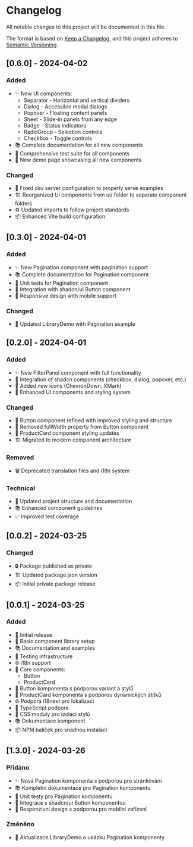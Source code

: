 # Changelog

All notable changes to this project will be documented in this file.

The format is based on [Keep a Changelog](https://keepachangelog.com/en/1.0.0/),
and this project adheres to [Semantic Versioning](https://semver.org/spec/v2.0.0.html).

## [0.6.0] - 2024-04-02

### Added

- ✨ New UI components:
  - Separator - Horizontal and vertical dividers
  - Dialog - Accessible modal dialogs
  - Popover - Floating content panels
  - Sheet - Slide-in panels from any edge
  - Badge - Status indicators
  - RadioGroup - Selection controls
  - Checkbox - Toggle controls
- 📚 Complete documentation for all new components
- 🧪 Comprehensive test suite for all components
- 🎨 New demo page showcasing all new components

### Changed

- 🔧 Fixed dev server configuration to properly serve examples
- 🏗️ Reorganized UI components from ui/ folder to separate component folders
- ♻️ Updated imports to follow project standards
- 📦 Enhanced Vite build configuration

## [0.3.0] - 2024-04-01

### Added

- ✨ New Pagination component with pagination support
- 📚 Complete documentation for Pagination component
- 🧪 Unit tests for Pagination component
- 🎯 Integration with shadcn/ui Button component
- 🎨 Responsive design with mobile support

### Changed

- 🔄 Updated LibraryDemo with Pagination example

## [0.2.0] - 2024-04-01

### Added

- ✨ New FilterPanel component with full functionality
- 🧩 Integration of shadcn components (checkbox, dialog, popover, etc.)
- 🎨 Added new icons (ChevronDown, XMark)
- 🎯 Enhanced UI components and styling system

### Changed

- 🔄 Button component refined with improved styling and structure
- 🔄 Removed fullWidth property from Button component
- 🔄 ProductCard component styling updates
- 🏗️ Migrated to modern component architecture

### Removed

- 🗑️ Deprecated translation files and i18n system

### Technical

- 🔧 Updated project structure and documentation
- 📚 Enhanced component guidelines
- ✅ Improved test coverage

## [0.0.2] - 2024-03-25

### Changed

- 🔒 Package published as private
- 🏗️ Updated package.json version
- 📦 Initial private package release

## [0.0.1] - 2024-03-25

### Added

- 🎉 Initial release
- 🎨 Basic component library setup
- 📚 Documentation and examples
- 🧪 Testing infrastructure
- 🌐 i18n support
- 🎯 Core components:
  - Button
  - ProductCard
- 🎨 Button komponenta s podporou variant a stylů
- 🎨 ProductCard komponenta s podporou dynamických štítků
- 🌐 Podpora i18next pro lokalizaci
- 🎯 TypeScript podpora
- 🎨 CSS moduly pro izolaci stylů
- 📚 Dokumentace komponent
- 📦 NPM balíček pro snadnou instalaci

## [1.3.0] - 2024-03-26

### Přidáno

- ✨ Nová Pagination komponenta s podporou pro stránkování
- 📚 Kompletní dokumentace pro Pagination komponentu
- 🧪 Unit testy pro Pagination komponentu
- 🎯 Integrace s shadcn/ui Button komponentou
- 🎨 Responzivní design s podporou pro mobilní zařízení

### Změněno

- 🔄 Aktualizace LibraryDemo o ukázku Pagination komponenty
